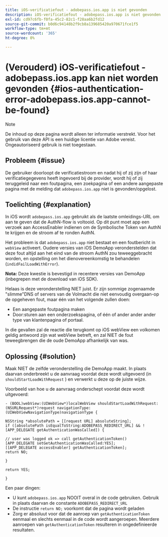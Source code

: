 ```yaml
---
title: iOS-verificatiefout - adobepass.ios.app is niet gevonden
description: iOS-verificatiefout - adobepass.ios.app is niet gevonden
exl-id: cd97c6fb-f0fa-45c2-82c1-f28aa6b2fd12
source-git-commit: b0d6c94148b2f9cb8a139685420a970671fce1f5
workflow-type: tm+mt
source-wordcount: '365'
ht-degree: 0%

---
```


# (Verouderd) iOS-verificatiefout - adobepass.ios.app kan niet worden gevonden {#ios-authentication-error-adobepass.ios.app-cannot-be-found}

>[!NOTE]
>
>De inhoud op deze pagina wordt alleen ter informatie verstrekt. Voor het gebruik van deze API is een huidige licentie van Adobe vereist. Ongeautoriseerd gebruik is niet toegestaan.

## Probleem {#issue}

De gebruiker doorloopt de verificatiestroom en nadat hij of zij zijn of haar verificatiegegevens heeft ingevoerd bij de provider, wordt hij of zij teruggeleid naar een foutpagina, een zoekpagina of een andere aangepaste pagina met de melding dat `adobepass.ios.app` niet is gevonden/opgelost.

## Toelichting {#explanation}

In iOS wordt `adobepass.ios.app` gebruikt als de laatste omleidings-URL om aan te geven dat de AuthN-flow is voltooid. Op dit punt moet app een verzoek aan AccessEnabler indienen om de Symbolische Token van AuthN te krijgen en de stroom af te ronden AuthN.

Het probleem is dat `adobepass.ios.app` niet bestaat en een foutbericht in `webView` activeert. Oudere versies van iOS DemoApp veronderstelden dat deze fout altijd aan het eind van de stroom AuthN zou teweeggebracht worden, en opstelling om het dienovereenkomstig te behandelen (`indidFailLoadWithError`).

**Nota:** Deze kwestie is bevestigd in recentere versies van DemoApp (inbegrepen met de download van iOS SDK).

Helaas is deze veronderstelling NIET juist. Er zijn sommige zogenaamde &quot;slimme&quot;DNS of servers van de Volmacht die niet eenvoudig overgaan-op de opgeheven fout, maar één van het volgende zullen doen:

- Een aangepaste foutpagina maken
- Door:sturen aan een onderzoekspagina, of één of ander ander ander type van klantenpagina of portaal.

In die gevallen zal de reactie die terugkomt op iOS webView een volkomen geldig antwoord zijn wat webView betreft, en zal NIET de fout teweegbrengen die de oude DemoApp afhankelijk van was.

## Oplossing {#solution}

Maak NIET de zelfde veronderstelling die DemoApp maakt. In plaats daarvan onderbreekt u de aanvraag voordat deze wordt uitgevoerd (in `shouldStartLoadWithRequest` ) en verwerkt u deze op de juiste wijze.

Voorbeeld van hoe u de aanvraag onderschept voordat deze wordt uitgevoerd:

```obj-c
- (BOOL)webView:(UIWebView*)localWebView shouldStartLoadWithRequest:(NSURLRequest*)request navigationType:(UIWebViewNavigationType)navigationType {

NSString *absolutePath = [[request URL] absoluteString]; 
if ([absolutePath isEqualToString:ADOBEPASS_REDIRECT_URL] && ![APP_DELEGATE getAuthenticationWasCalled]) {

// user was logged ok => call getAuthenticationToken() 
[APP_DELEGATE setGetAuthenticationWasCalled:YES]; 
[[APP_DELEGATE accessEnabler] getAuthenticationToken];
return NO;

}

return YES;

}
```

Een paar dingen:

- U kunt `adobepass.ios.app` NOOIT overal in de code gebruiken. Gebruik in plaats daarvan de constante `ADOBEPASS_REDIRECT_URL`
- De instructie `return NO;` voorkomt dat de pagina wordt geladen
- Zorg er absoluut voor dat de aanroep van `getAuthenticationToken` eenmaal en slechts eenmaal in de code wordt aangeroepen. Meerdere aanroepen van `getAuthenticationToken` resulteren in ongedefinieerde resultaten.
